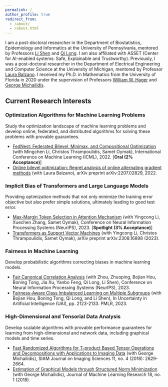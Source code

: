 ```yaml
---
permalink: /
author_profile: true
redirect_from: 
  - /about/
  - /about.html
---
```


I am a post-doctoral researcher in the Department of Biostatistics, Epidemiology and Informatics at the University of Pennsylvania, mentored by Professors [Li Shen](https://www.med.upenn.edu/apps/faculty/index.php/g275/p9075258) and [Qi Long](https://www.med.upenn.edu/apps/faculty/index.php/g275/p8939931). I am also affiliated with ASSET (Center for AI-enabled systems: Safe, Explainable and Trustworthy). Previously, I was a post-doctoral researcher in the Department of Electrical Engineering and Computer Science at the University of Michigan, mentored by Professor [Laura Balzano](https://web.eecs.umich.edu/~girasole/). I received my Ph.D. in Mathematics from the University of Florida in 2020 under the supervision of Professors [William W. Hager](https://people.clas.ufl.edu/hager/) and [George Michailidis](https://informatics.research.ufl.edu/homepage-2/about-us/michailidis.html).

## Current Research Interests

### Optimization Algorithms for Machine Learning Problems
Study the optimization landscape of machine learning problems and develop online, federated, and distributed algorithms for solving these problems with provable guarantees.
- [FedNest: Federated Bilevel, Minimax, and Compositional Optimization](https://arxiv.org/abs/2205.02215)
  (with Mingchen Li, Christos Thrampoulidis, Samet Oymak),
  International Conference on Machine Learning (ICML), 2022. [**Oral (2% Acceptance)**]   
- [Online bilevel optimization: Regret analysis of online alternating gradient methods](https://arxiv.org/abs/2207.02829) (with Laura Balzano),
  arXiv preprint arXiv:2207.02829, 2022.
### Implicit Bias of Transformers and Large Language Models
Providing optimization methods that not only minimize the training error objective but also prefer simple solutions, ultimately leading to good test error.
- [Max-Margin Token Selection in Attention Mechanism](https://arxiv.org/abs/2306.13596)
  (with Yingcong Li, Xuechen Zhang, Samet Oymak),
  Conference on Neural Information Processing Systems (NeurIPS), 2023. [**Spotlight (3% Acceptance)**]
- [Transformers as Support Vector Machines](https://arxiv.org/abs/2308.16898)
  (with Yingcong Li, Christos Thrampoulidis, Samet Oymak),
  arXiv preprint arXiv:2308.16898 (2023).
### Fairness in Machine Learning
Develop probabilistic algorithms correcting biases in machine learning models.
- [Fair Canonical Correlation Analysis](https://arxiv.org/abs/2309.15809)
  (with Zhou, Zhuoping, Bojian Hou, Boning Tong, Jia Xu, Yanbo Feng, Qi Long, Li Shen),
  Conference on Neural Information Processing Systems (NeurIPS), 2023.
- [Fairness-Aware Class Imbalanced Learning on Multiple Subgroups](https://proceedings.mlr.press/v216/tarzanagh23a)
  (with Bojian Hou, Boning Tong, Qi Long, and Li Shen),
  In Uncertainty in Artificial Intelligence (UAI), pp. 2123-2133. PMLR, 2023.
### High-Dimensional and Tensorial Data Analysis
Develop scalable algorithms with provable performance guarantees for learning from high-dimensional and network data, including graphical models and time series.
- [Fast Randomized Algorithms for T-product Based Tensor Operations and Decompositions with Applications to Imaging Data](https://arxiv.org/abs/1704.04362)
  (with George Michailidis),
  SIAM Journal on Imaging Sciences 11, no. 4 (2018): 2629-2664.
- [Estimation of Graphical Models through Structured Norm Minimization](https://arxiv.org/abs/1609.09010)
  (with George Michailidis),
  Journal of Machine Learning Research 18, no. 1 (2018).
